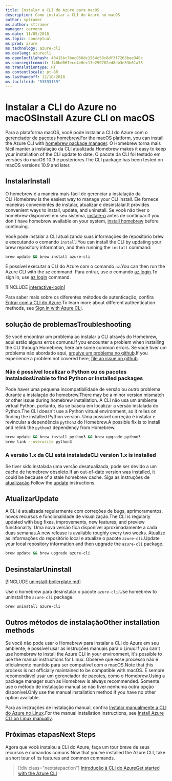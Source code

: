 ```yaml
---
title: Instalar a CLI do Azure para macOS
description: Como instalar a CLI do Azure no macOS
author: sptramer
ms.author: sttramer
manager: carmonm
ms.date: 11/05/2018
ms.topic: conceptual
ms.prod: azure
ms.technology: azure-cli
ms.devlang: azurecli
ms.openlocfilehash: 40415bc7bec056dc1564c58c8df3f7263bee348c
ms.sourcegitcommit: f40bd067ece4e6ec13e259782ed8db3e33b61a75
ms.translationtype: HT
ms.contentlocale: pt-BR
ms.lasthandoff: 12/18/2018
ms.locfileid: "53593159"
---
```

# <a name="install-azure-cli-on-macos"></a><span data-ttu-id="486af-103">Instalar a CLI do Azure no macOS</span><span class="sxs-lookup"><span data-stu-id="486af-103">Install Azure CLI on macOS</span></span>

<span data-ttu-id="486af-104">Para a plataforma macOS, você pode instalar a CLI do Azure com o [gerenciador de pacotes homebrew](https://brew.sh).</span><span class="sxs-lookup"><span data-stu-id="486af-104">For the macOS platform, you can install the Azure CLI with [homebrew package manager](https://brew.sh).</span></span> <span data-ttu-id="486af-105">O Homebrew torna mais fácil manter a instalação da CLI atualizada.</span><span class="sxs-lookup"><span data-stu-id="486af-105">Homebrew makes it easy to keep your installation of the CLI update to date.</span></span> <span data-ttu-id="486af-106">O pacote da CLI foi testado em versões do macOS 10.9 e posteriores.</span><span class="sxs-lookup"><span data-stu-id="486af-106">The CLI package has been tested on macOS versions 10.9 and later.</span></span>

## <a name="install"></a><span data-ttu-id="486af-107">Instalar</span><span class="sxs-lookup"><span data-stu-id="486af-107">Install</span></span>

<span data-ttu-id="486af-108">O homebrew é a maneira mais fácil de gerenciar a instalação da CLI.</span><span class="sxs-lookup"><span data-stu-id="486af-108">Homebrew is the easiest way to manage your CLI install.</span></span> <span data-ttu-id="486af-109">Ele fornece maneiras convenientes de instalar, atualizar e desinstalar.</span><span class="sxs-lookup"><span data-stu-id="486af-109">It provides convenient ways to install, update, and uninstall.</span></span>
<span data-ttu-id="486af-110">Se você não tiver o homebrew disponível em seu sistema, [instale-o](https://docs.brew.sh/Installation.html) antes de continuar.</span><span class="sxs-lookup"><span data-stu-id="486af-110">If you don't have homebrew available on your system, [install homebrew](https://docs.brew.sh/Installation.html) before continuing.</span></span>

<span data-ttu-id="486af-111">Você pode instalar a CLI atualizando suas informações de repositório brew e executando o comando `install`:</span><span class="sxs-lookup"><span data-stu-id="486af-111">You can install the CLI by updating your brew repository information, and then running the `install` command:</span></span>

```bash
brew update && brew install azure-cli
```

<span data-ttu-id="486af-112">É possível executar a CLI do Azure com o comando `az`.</span><span class="sxs-lookup"><span data-stu-id="486af-112">You can then run the Azure CLI with the `az` command.</span></span> <span data-ttu-id="486af-113">Para entrar, use o comando [az login](/cli/azure/reference-index#az-login).</span><span class="sxs-lookup"><span data-stu-id="486af-113">To sign in, use [az login](/cli/azure/reference-index#az-login) command.</span></span>

[!INCLUDE [interactive-login](includes/interactive-login.md)]

<span data-ttu-id="486af-114">Para saber mais sobre os diferentes métodos de autenticação, confira [Entrar com a CLI do Azure](authenticate-azure-cli.md).</span><span class="sxs-lookup"><span data-stu-id="486af-114">To learn more about different authentication methods, see [Sign in with Azure CLI](authenticate-azure-cli.md).</span></span>

## <a name="troubleshooting"></a><span data-ttu-id="486af-115">solução de problemas</span><span class="sxs-lookup"><span data-stu-id="486af-115">Troubleshooting</span></span>

<span data-ttu-id="486af-116">Se você encontrar um problema ao instalar a CLI através do Homebrew, aqui estão alguns erros comuns.</span><span class="sxs-lookup"><span data-stu-id="486af-116">If you encounter a problem when installing the CLI through Homebrew, here are some common errors.</span></span> <span data-ttu-id="486af-117">Se você tiver um problema não abordado aqui, [arquive um problema no github](https://github.com/Azure/azure-cli/issues).</span><span class="sxs-lookup"><span data-stu-id="486af-117">If you experience a problem not covered here, [file an issue on github](https://github.com/Azure/azure-cli/issues).</span></span>

### <a name="unable-to-find-python-or-installed-packages"></a><span data-ttu-id="486af-118">Não é possível localizar o Python ou os pacotes instalados</span><span class="sxs-lookup"><span data-stu-id="486af-118">Unable to find Python or installed packages</span></span>

<span data-ttu-id="486af-119">Pode haver uma pequena incompatibilidade de versão ou outro problema durante a instalação do homebrew.</span><span class="sxs-lookup"><span data-stu-id="486af-119">There may be a minor version mismatch or other issue during homebrew installation.</span></span> <span data-ttu-id="486af-120">A CLI não usa um ambiente virtual Python, portanto, ela se baseia em localizar a versão instalada do Python.</span><span class="sxs-lookup"><span data-stu-id="486af-120">The CLI doesn't use a Python virtual environment, so it relies on finding the installed Python version.</span></span> <span data-ttu-id="486af-121">Uma possível correção é instalar e revincular a dependência `python3` do Homebrew.</span><span class="sxs-lookup"><span data-stu-id="486af-121">A possible fix is to install and relink the `python3` dependency from Homebrew.</span></span>

```bash
brew update && brew install python3 && brew upgrade python3
brew link --overwrite python3
```

### <a name="cli-version-1x-is-installed"></a><span data-ttu-id="486af-122">A versão 1.x da CLI está instalada</span><span class="sxs-lookup"><span data-stu-id="486af-122">CLI version 1.x is installed</span></span>

<span data-ttu-id="486af-123">Se tiver sido instalada uma versão desatualizada, pode ser devido a um cache de homebrew obsoleto.</span><span class="sxs-lookup"><span data-stu-id="486af-123">If an out-of-date version was installed, it could be because of a stale homebrew cache.</span></span> <span data-ttu-id="486af-124">Siga as instruções de [atualização](#Update).</span><span class="sxs-lookup"><span data-stu-id="486af-124">Follow the [update](#Update) instructions.</span></span>

## <a name="update"></a><span data-ttu-id="486af-125">Atualizar</span><span class="sxs-lookup"><span data-stu-id="486af-125">Update</span></span>

<span data-ttu-id="486af-126">A CLI é atualizada regularmente com correções de bugs, aprimoramentos, novos recursos e funcionalidade de visualização.</span><span class="sxs-lookup"><span data-stu-id="486af-126">The CLI is regularly updated with bug fixes, improvements, new features, and preview functionality.</span></span> <span data-ttu-id="486af-127">Uma nova versão fica disponível aproximadamente a cada duas semanas.</span><span class="sxs-lookup"><span data-stu-id="486af-127">A new release is available roughly every two weeks.</span></span> <span data-ttu-id="486af-128">Atualize as informações do repositório local e atualize o pacote `azure-cli`.</span><span class="sxs-lookup"><span data-stu-id="486af-128">Update your local repository information and then upgrade the `azure-cli` package.</span></span>

```bash
brew update && brew upgrade azure-cli
```

## <a name="uninstall"></a><span data-ttu-id="486af-129">Desinstalar</span><span class="sxs-lookup"><span data-stu-id="486af-129">Uninstall</span></span>

[!INCLUDE [uninstall-boilerplate.md](includes/uninstall-boilerplate.md)]

<span data-ttu-id="486af-130">Use o homebrew para desinstalar o pacote `azure-cli`.</span><span class="sxs-lookup"><span data-stu-id="486af-130">Use homebrew to uninstall the `azure-cli` package.</span></span>

```bash
brew uninstall azure-cli
```

## <a name="other-installation-methods"></a><span data-ttu-id="486af-131">Outros métodos de instalação</span><span class="sxs-lookup"><span data-stu-id="486af-131">Other installation methods</span></span>

<span data-ttu-id="486af-132">Se você não pode usar o Homebrew para instalar a CLI do Azure em seu ambiente, é possível usar as instruções manuais para o Linux.</span><span class="sxs-lookup"><span data-stu-id="486af-132">If you can't use homebrew to install the Azure CLI in your environment, it's possible to use the manual instructions for Linux.</span></span> <span data-ttu-id="486af-133">Observe que esse processo não é oficialmente mantido para ser compatível com o macOS.</span><span class="sxs-lookup"><span data-stu-id="486af-133">Note that this process is not officially maintained to be compatible with macOS.</span></span> <span data-ttu-id="486af-134">É sempre recomendável usar um gerenciador de pacotes, como o Homebrew.</span><span class="sxs-lookup"><span data-stu-id="486af-134">Using a package manager such as Homebrew is always recommended.</span></span> <span data-ttu-id="486af-135">Somente use o método de instalação manual se não tiver nenhuma outra opção disponível.</span><span class="sxs-lookup"><span data-stu-id="486af-135">Only use the manual installation method if you have no other option available.</span></span>

<span data-ttu-id="486af-136">Para as instruções de instalação manual, confira [Instalar manualmente a CLI do Azure no Linux](install-azure-cli-linux.md).</span><span class="sxs-lookup"><span data-stu-id="486af-136">For the manual installation instructions, see [Install Azure CLI on Linux manually](install-azure-cli-linux.md).</span></span>

## <a name="next-steps"></a><span data-ttu-id="486af-137">Próximas etapas</span><span class="sxs-lookup"><span data-stu-id="486af-137">Next Steps</span></span>

<span data-ttu-id="486af-138">Agora que você instalou a CLI do Azure, faça um tour breve de seus recursos e comandos comuns.</span><span class="sxs-lookup"><span data-stu-id="486af-138">Now that you've installed the Azure CLI, take a short tour of its features and common commands.</span></span>

> [!div class="nextstepaction"]
> [<span data-ttu-id="486af-139">Introdução à CLI do Azure</span><span class="sxs-lookup"><span data-stu-id="486af-139">Get started with the Azure CLI</span></span>](get-started-with-azure-cli.md)
